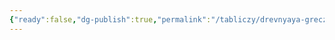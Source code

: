 ```yaml
---
{"ready":false,"dg-publish":true,"permalink":"/tabliczy/drevnyaya-grecziya/ejrena-s-mladenczem-plutosom/","dgPassFrontmatter":true}
---
```



